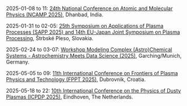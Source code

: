 2025-01-08 to 11: [24th National Conference on Atomic and Molecular Physics (NCAMP 2025)](https://www.isamp.in/society-activities/conferences "NCAMP 2025 focuses on atomic and molecular physics, covering topics such as atomic collisions, laser-plasma interactions, and quantum optics. The conference explores spectroscopy, plasma dynamics, and molecular structure, with applications in astrophysics, fusion research, and nanotechnology. It emphasizes experimental and theoretical advancements in understanding atomic-scale phenomena."), Dhanbad, India.

2025-01-31 to 02-05: [25th Symposium on Applications of Plasma Processes (SAPP 2025) and 14th EU-Japan Joint Symposium on Plasma Processing](https://neon.dpp.fmph.uniba.sk/sapp/ "SAPP 2025 explores plasma processing applications. Topics include plasma-surface interactions, thin film deposition, and plasma-based nanotechnology. The joint EU-Japan symposium emphasizes low-temperature plasmas, plasma diagnostics, and industrial applications like semiconductor manufacturing and biomedical treatments, fostering global collaboration in plasma technology."), Štrbské Pleso, Slovakia.

2025-02-24 to 03-07: [Workshop Modeling Complex (Astro)Chemical Systems - Astrochemistry Meets Data Science (2025)](https://munich-iapbp.de/activities/activities-2025/astrochemical-systems "This workshop bridges astrochemistry and data science, focusing on modeling complex chemical systems in space. Topics include reaction networks, machine learning for spectral analysis, and computational astrochemistry. It explores chemical evolution in interstellar media, planetary atmospheres, and star-forming regions, emphasizing data-driven insights."), Garching/Munich, Germany.

2025-05-05 to 09: [11th International Conference on Frontiers of Plasma Physics and Technology (FPPT 2025)](http://cro-vacuum.hr/2025/01/30/https-www-fpptseries-org/ "FPPT 2025 focuses on plasma physics and technology, covering low-temperature plasmas, plasma-surface interactions, and plasma processing. Topics include plasma diagnostics, thin-film deposition, and applications in nanotechnology and biomedicine, emphasizing practical plasma technologies."), Dubrovnik, Croatia.

2025-05-18 to 22: [10th International Conference on the Physics of Dusty Plasmas (ICPDP 2025)](https://icpdp2025.dryfta.com "ICPDP 2025 focuses on dusty plasma physics, covering particle charging, plasma-surface interactions, and dust dynamics. Topics include dusty plasma instabilities, applications in astrophysics, and plasma processing for nanotechnology, emphasizing experimental and theoretical insights into complex plasma systems."), Eindhoven, The Netherlands.


